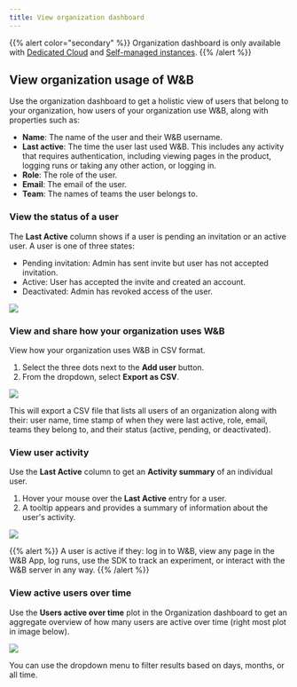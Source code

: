 ```yaml
---
title: View organization dashboard
---
```


{{% alert color="secondary" %}}
Organization dashboard is only available with [Dedicated Cloud](../hosting-options/dedicated_cloud.md) and [Self-managed instances](../hosting-options/self-managed.md).
{{% /alert %}}


## View organization usage of W&B
Use the organization dashboard to get a holistic view of users that belong to your organization, how users of your organization use W&B, along with properties such as:

* **Name**: The name of the user and their W&B username.
* **Last active**: The time the user last used W&B. This includes any activity that requires authentication, including viewing pages in the product, logging runs or taking any other action, or logging in.
* **Role**: The role of the user. 
* **Email**: The email of the user.
* **Team**: The names of teams the user belongs to.

### View the status of a user
The **Last Active** column shows if a user is pending an invitation or an active user.  A user is one of three states:

* Pending invitation: Admin has sent invite but user has not accepted invitation. 
* Active: User has accepted the invite and created an account.
* Deactivated: Admin has revoked access of the user.

![](/images/hosting/view_status_of_user.png)

### View and share how your organization uses W&B
View how your organization uses W&B in CSV format.

1. Select the three dots next to the **Add user** button.
2. From the dropdown, select **Export as CSV**.

![](/images/hosting/export_org_usage.png)

This will export a CSV file that lists all users of an organization along with their: user name, time stamp of when they were last active, role, email, teams they belong to, and their status (active, pending, or deactivated). 

### View user activity
Use the **Last Active** column to get an **Activity summary** of an individual user. 

1. Hover your mouse over the **Last Active** entry for a user. 
2. A tooltip appears and provides a summary of information about the user's activity.


![](/images/hosting/activity_tooltip.png)

{{% alert %}}
A user is active if they: log in to W&B, view any page in the W&B App, log runs, use the SDK to track an experiment, or interact with the W&B server in any way.
{{% /alert %}}

### View active users over time
Use the **Users active over time**  plot in the Organization dashboard to get an aggregate overview of how many users are active over time (right most plot in image below). 

![](/images/hosting/dashboard_summary.png)

You can use the dropdown menu to filter results based on days, months, or all time.